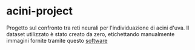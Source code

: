 # acini-project

Progetto sul confronto tra reti neurali per l'individuazione di acini d'uva.
Il dataset utilizzato è stato creato da zero, etichettando manualmente immagini fornite tramite questo [software](https://github.com/heartexlabs/labelImg)
